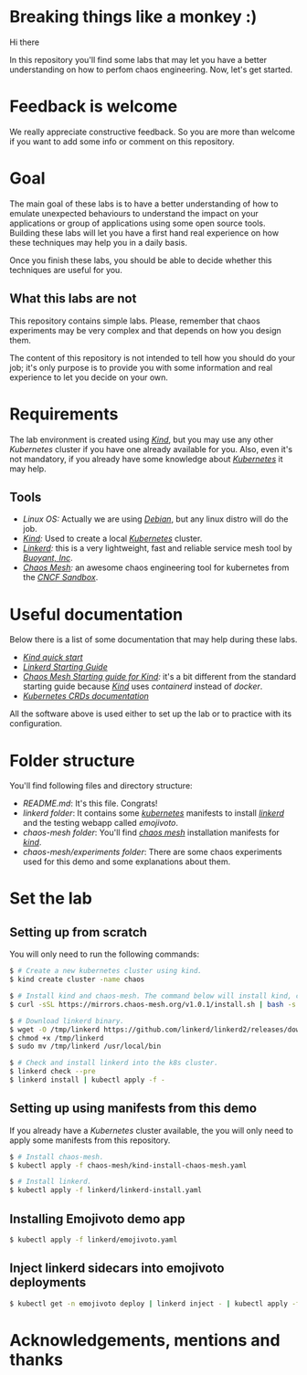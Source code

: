 # Breaking things like a monkey :)

Hi there

In this repository you'll find some labs that may let you have a better understanding on how to perfom chaos engineering.
Now, let's get started.

# Feedback is welcome

We really appreciate constructive feedback. So you are more than welcome if you want to add some info or comment on this repository.

# Goal

The main goal of these labs is to have a better understanding of how to emulate unexpected behaviours to understand the impact on your applications or group of applications using some open source tools.
Building these labs will let you have a first hand real experience on how these techniques may help you in a daily basis.

Once you finish these labs, you should be able to decide whether this techniques are useful for you.

## What this labs are not

This repository contains simple labs.
Please, remember that chaos experiments may be very complex and that depends on how you design them.

The content of this repository is not intended to tell how you should do your job; it's only purpose is to provide you with some information and real experience to let you decide on your own.

# Requirements

The lab environment is created using _[Kind](https://kind.sigs.k8s.io/)_, but you may use any other _Kubernetes_ cluster if you have one already available for you.
Also, even it's not mandatory, if you already have some knowledge about _[Kubernetes](https://kubernetes.io/)_ it may help.

## Tools

* _Linux OS:_ Actually we are using _[Debian](https://www.debian.org/)_, but any linux distro will do the job.
* _[Kind](https://kind.sigs.k8s.io):_ Used to create a local _[Kubernetes](https://kubernetes.io/)_ cluster.
* _[Linkerd](https://linkerd.io/):_ this is a very lightweight, fast and reliable service mesh tool by _[Buoyant, Inc](https://buoyant.io)_.
* _[Chaos Mesh](https://chaos-mesh.org/):_ an awesome chaos engineering tool for kubernetes from the _[CNCF Sandbox](https://landscape.cncf.io/selected=chaos-mesh)_.

# Useful documentation

Below there is a list of some documentation that may help during these labs.

* *[Kind quick start](https://kind.sigs.k8s.io/docs/user/quick-start/)*
* *[Linkerd Starting Guide](https://linkerd.io/2/getting-started/)*
* *[Chaos Mesh Starting guide for Kind](https://chaos-mesh.org/docs/get_started/get_started_on_kind/):* it's a bit different from the standard starting guide because _[Kind](https://kind.sigs.k8s.io)_ uses _containerd_ instead of _docker_.
* *[Kubernetes CRDs documentation](https://kubernetes.io/docs/tasks/extend-kubernetes/custom-resources/custom-resource-definitions/)*

All the software above is used either to set up the lab or to practice with its configuration.

# Folder structure

You'll find following files and directory structure:

* _README.md_: It's this file. Congrats!
* _linkerd folder_: It contains some _[kubernetes](https://kubernetes.io)_ manifests to install _[linkerd](https://linkerd.io)_ and the testing webapp called _emojivoto_.
* _chaos-mesh folder_: You'll find _[chaos mesh](https://chaos-mesh.org)_ installation manifests for _[kind](http://kind.sigs.k8s.io)_.
* _chaos-mesh/experiments folder_: There are some chaos experiments used for this demo and some explanations about them.

# Set the lab

## Setting up from scratch

You will only need to run the following commands:

``` bash
$ # Create a new kubernetes cluster using kind.
$ kind create cluster -name chaos

$ # Install kind and chaos-mesh. The command below will install kind, create a cluster and deploy chaos-mesh into the cluster.
$ curl -sSL https://mirrors.chaos-mesh.org/v1.0.1/install.sh | bash -s -- --template --local kind | kubectl apply -f

$ # Download linkerd binary.
$ wget -O /tmp/linkerd https://github.com/linkerd/linkerd2/releases/download/stable-2.9.0/linkerd2-cli-stable-2.9.0-linux-amd64
$ chmod +x /tmp/linkerd
$ sudo mv /tmp/linkerd /usr/local/bin

$ # Check and install linkerd into the k8s cluster.
$ linkerd check --pre
$ linkerd install | kubectl apply -f -
```

## Setting up using manifests from this demo

If you already have a _Kubernetes_ cluster available, the you will only need to apply some manifests from this repository.

``` bash
$ # Install chaos-mesh.
$ kubectl apply -f chaos-mesh/kind-install-chaos-mesh.yaml

$ # Install linkerd.
$ kubectl apply -f linkerd/linkerd-install.yaml
```

## Installing Emojivoto demo app

``` bash
$ kubectl apply -f linkerd/emojivoto.yaml
```

## Inject linkerd sidecars into emojivoto deployments

``` bash
$ kubectl get -n emojivoto deploy | linkerd inject - | kubectl apply -f -
```

# Acknowledgements, mentions and thanks

